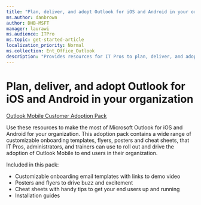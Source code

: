 ```yaml
---
title: "Plan, deliver, and adopt Outlook for iOS and Android in your organization"
ms.author: danbrown
author: DHB-MSFT
manager: laurawi
ms.audience: ITPro
ms.topic: get-started-article
localization_priority: Normal
ms.collection: Ent_Office_Outlook
description: "Provides resources for IT Pros to plan, deliver, and adopt Outlook for iOS and Android in your organization"
---
```


# Plan, deliver, and adopt Outlook for iOS and Android in your organization

[Outlook Mobile Customer Adoption Pack](https://aka.ms/OutlookmobileCAP) 

Use these resources to make the most of Microsoft Outlook for iOS and Android for your organization. This adoption pack contains a wide range of customizable onboarding templates, flyers, posters and cheat sheets, that IT Pros, administrators, and trainers can use to roll out and drive the adoption of Outlook Mobile to end users in their organization. 
 
Included in this pack:

- Customizable onboarding email templates with links to demo video
- Posters and flyers to drive buzz and excitement 
- Cheat sheets with handy tips to get your end users up and running 
- Installation guides 


